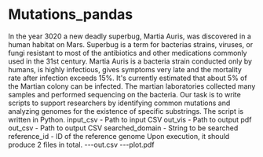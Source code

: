 # Mutations_pandas
In the year 3020 a new deadly superbug, Martia Auris, was discovered in a human
habitat on Mars. Superbug is a term for bacterias strains, viruses, or fungi
resistant to most of the antibiotics and other medications commonly used in the
31st century. Martia Auris is a bacteria strain conducted only by humans, is highly
infectious, gives symptoms very late and the mortality rate after infection
exceeds 15%. It's currently estimated that about 5% of the Martian colony can be
infected.
The martian laboratories collected many samples and performed sequencing on
the bacteria. Our task is to write scripts to support researchers by identifying
common mutations and analyzing genomes for the existence of specific
substrings.
The script is written in Python.
input_csv - Path to input CSV
out_vis - Path to output pdf
out_csv - Path to output CSV
searched_domain - String to be searched
reference_id - ID of the reference genome
Upon execution, it should produce 2 files in total.
---out.csv
---plot.pdf
